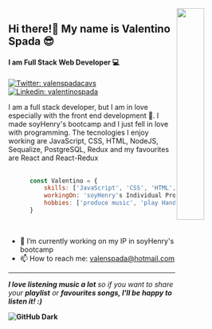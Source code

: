 <img align='right' src="https://i.ibb.co/qYn4zhS/programmer-coding-laptop-computer-work-desk-vector-illustration-cartoon-flat-freelancer-sitting-work.png" style="width:33%;"/>

##  Hi there!👋 My name is Valentino Spada 😎
#### I am Full Stack Web Developer 💻

[![Twitter: valenspadacavs](https://img.shields.io/twitter/follow/valenspadacavs?style=social)](https://twitter.com/valenspadacavs)
[![Linkedin: valentinospada](https://img.shields.io/badge/-valentinospada-blue?style=flat-square&logo=Linkedin&logoColor=white&link=https://www.linkedin.com/in/valentinospada/)](https://www.linkedin.com/in/valentinospada/)

 
I am a full stack developer, but I am in love especially with the front end development 🎨. I made soyHenry's bootcamp and I just fell in love with programming.
The tecnologies I enjoy working are JavaScript, CSS, HTML, NodeJS, Sequalize, PostgreSQL, Redux and my favourites are React and React-Redux
<br/>
<br/>

```javascript
      const Valentino = {
          skills: ['JavaScript', 'CSS', 'HTML', 'NodeJS', 'Sequelize', 'Postgres', 'Redux', 'React', 'React-Redux'],
          workingOn: 'soyHenry's Individual Proyect',
          hobbies: ['produce music', 'play Handball', 'play online-videogames']     
      }
 ```
<br/>



- 🔭 I’m currently working on my IP in soyHenry's bootcamp 
- 📫 How to reach me: valenspada@hotmail.com 

<hr/>

<em><b>I love listening music a lot</b> so if you want to share your <b>playlist</b> or <b>favourites songs<b/>, I'll be happy to listen it! :)</em>


![GitHub Dark](https://github.com/github-dark.png#gh-light-mode-only)
